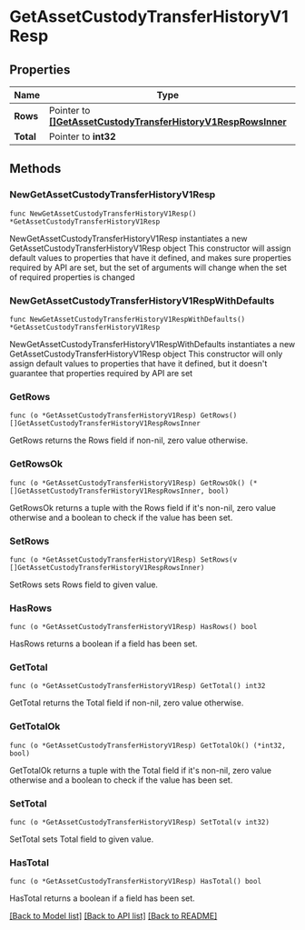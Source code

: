 # GetAssetCustodyTransferHistoryV1Resp

## Properties

Name | Type | Description | Notes
------------ | ------------- | ------------- | -------------
**Rows** | Pointer to [**[]GetAssetCustodyTransferHistoryV1RespRowsInner**](GetAssetCustodyTransferHistoryV1RespRowsInner.md) |  | [optional] 
**Total** | Pointer to **int32** |  | [optional] 

## Methods

### NewGetAssetCustodyTransferHistoryV1Resp

`func NewGetAssetCustodyTransferHistoryV1Resp() *GetAssetCustodyTransferHistoryV1Resp`

NewGetAssetCustodyTransferHistoryV1Resp instantiates a new GetAssetCustodyTransferHistoryV1Resp object
This constructor will assign default values to properties that have it defined,
and makes sure properties required by API are set, but the set of arguments
will change when the set of required properties is changed

### NewGetAssetCustodyTransferHistoryV1RespWithDefaults

`func NewGetAssetCustodyTransferHistoryV1RespWithDefaults() *GetAssetCustodyTransferHistoryV1Resp`

NewGetAssetCustodyTransferHistoryV1RespWithDefaults instantiates a new GetAssetCustodyTransferHistoryV1Resp object
This constructor will only assign default values to properties that have it defined,
but it doesn't guarantee that properties required by API are set

### GetRows

`func (o *GetAssetCustodyTransferHistoryV1Resp) GetRows() []GetAssetCustodyTransferHistoryV1RespRowsInner`

GetRows returns the Rows field if non-nil, zero value otherwise.

### GetRowsOk

`func (o *GetAssetCustodyTransferHistoryV1Resp) GetRowsOk() (*[]GetAssetCustodyTransferHistoryV1RespRowsInner, bool)`

GetRowsOk returns a tuple with the Rows field if it's non-nil, zero value otherwise
and a boolean to check if the value has been set.

### SetRows

`func (o *GetAssetCustodyTransferHistoryV1Resp) SetRows(v []GetAssetCustodyTransferHistoryV1RespRowsInner)`

SetRows sets Rows field to given value.

### HasRows

`func (o *GetAssetCustodyTransferHistoryV1Resp) HasRows() bool`

HasRows returns a boolean if a field has been set.

### GetTotal

`func (o *GetAssetCustodyTransferHistoryV1Resp) GetTotal() int32`

GetTotal returns the Total field if non-nil, zero value otherwise.

### GetTotalOk

`func (o *GetAssetCustodyTransferHistoryV1Resp) GetTotalOk() (*int32, bool)`

GetTotalOk returns a tuple with the Total field if it's non-nil, zero value otherwise
and a boolean to check if the value has been set.

### SetTotal

`func (o *GetAssetCustodyTransferHistoryV1Resp) SetTotal(v int32)`

SetTotal sets Total field to given value.

### HasTotal

`func (o *GetAssetCustodyTransferHistoryV1Resp) HasTotal() bool`

HasTotal returns a boolean if a field has been set.


[[Back to Model list]](../README.md#documentation-for-models) [[Back to API list]](../README.md#documentation-for-api-endpoints) [[Back to README]](../README.md)


